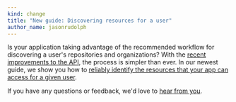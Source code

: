 ```yaml
---
kind: change
title: "New guide: Discovering resources for a user"
author_name: jasonrudolph
---
```


Is your application taking advantage of the recommended workflow for discovering a user's repositories and organizations? With the [recent improvements to the API](/changes/2014-12-08-organization-permissions-api-preview/), the process is simpler than ever. In our newest guide, we show you how to [reliably identify the resources that your app can access for a given user](/guides/discovering-resources-for-a-user/).

If you have any questions or feedback, we'd love to [hear from you][contact].

[contact]: https://github.com/contact?form%5Bsubject%5D=API+v3:+Discovering+resources+for+a+user
